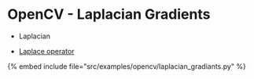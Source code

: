 # OpenCV - Laplacian Gradients

* Laplacian

* [Laplace operator](https://en.wikipedia.org/wiki/Laplace_operator)

{% embed include file="src/examples/opencv/laplacian_gradiants.py" %}



